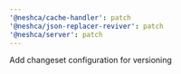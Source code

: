 ```yaml
---
'@neshca/cache-handler': patch
'@neshca/json-replacer-reviver': patch
'@neshca/server': patch
---
```


Add changeset configuration for versioning
